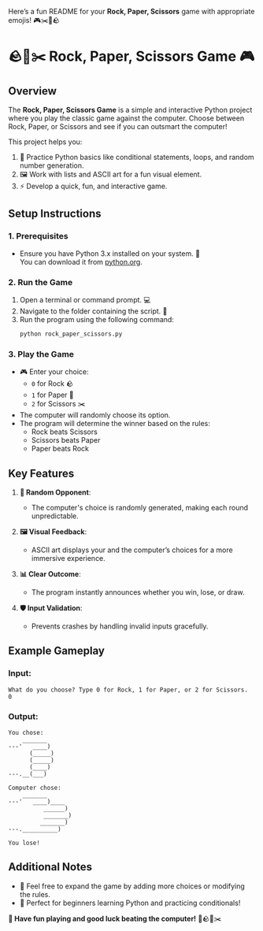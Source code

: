 Here’s a fun README for your **Rock, Paper, Scissors** game with appropriate emojis! 🎮✂️📄🪨
# 🪨📄✂️ **Rock, Paper, Scissors Game** 🎮

## Overview  
The **Rock, Paper, Scissors Game** is a simple and interactive Python project where you play the classic game against the computer. Choose between Rock, Paper, or Scissors and see if you can outsmart the computer!

This project helps you:
1. 🎲 Practice Python basics like conditional statements, loops, and random number generation.  
2. 🖼️ Work with lists and ASCII art for a fun visual element.  
3. ⚡ Develop a quick, fun, and interactive game.

## Setup Instructions  

### 1. Prerequisites  
- Ensure you have Python 3.x installed on your system. 🐍  
  You can download it from [python.org](https://www.python.org/).

### 2. Run the Game  
1. Open a terminal or command prompt. 💻  
2. Navigate to the folder containing the script. 📂  
3. Run the program using the following command:  
   ```bash
   python rock_paper_scissors.py
   ```

### 3. Play the Game  
- 🎮 Enter your choice:
  - `0` for Rock 🪨  
  - `1` for Paper 📄  
  - `2` for Scissors ✂️  
- The computer will randomly choose its option.  
- The program will determine the winner based on the rules:  
  - Rock beats Scissors  
  - Scissors beats Paper  
  - Paper beats Rock  

## Key Features  

1. **🎲 Random Opponent**:  
   - The computer's choice is randomly generated, making each round unpredictable.  

2. **🖼️ Visual Feedback**:  
   - ASCII art displays your and the computer’s choices for a more immersive experience.  

3. **📊 Clear Outcome**:  
   - The program instantly announces whether you win, lose, or draw.  

4. **🛡️ Input Validation**:  
   - Prevents crashes by handling invalid inputs gracefully.  

## Example Gameplay  

### Input:  
```plaintext
What do you choose? Type 0 for Rock, 1 for Paper, or 2 for Scissors.
0
```

### Output:  
```plaintext
You chose:
    _______
---'   ____)
      (_____)
      (_____)
      (____)
---.__(___)

Computer chose:
    _______
---'   ____)____
          ______)
          _______)
         _______)
---.__________)

You lose!
```

## Additional Notes  

- 🔧 Feel free to expand the game by adding more choices or modifying the rules.  
- 🥳 Perfect for beginners learning Python and practicing conditionals!  

**🎉 Have fun playing and good luck beating the computer!** 🤖🪨📄✂️